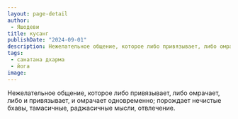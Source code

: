 ```yaml
---
layout: page-detail
author:
 - Яшодеви
title: кусанг
publishDate: "2024-09-01"
description: Нежелательное общение, которое либо привязывает, либо омрачает, либо и привязывает, и омрачает одновременно; порождает нечистые бхавы, тамасичные, раджасичные мысли, отвлечение.
tags:
 - санатана дхарма
 - йога
image: 
---
```


Нежелательное общение, которое либо привязывает, либо омрачает, либо и привязывает, и омрачает одновременно; порождает нечистые бхавы, тамасичные, раджасичные мысли, отвлечение.


